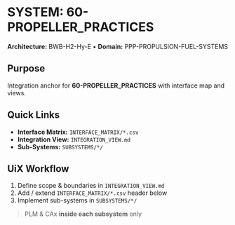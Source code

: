 # SYSTEM: 60-PROPELLER_PRACTICES

**Architecture:** BWB-H2-Hy-E • **Domain:** PPP-PROPULSION-FUEL-SYSTEMS

## Purpose

Integration anchor for **60-PROPELLER_PRACTICES** with interface map and views.

## Quick Links

- **Interface Matrix:** `INTERFACE_MATRIX/*.csv`
- **Integration View:** `INTEGRATION_VIEW.md`
- **Sub-Systems:** `SUBSYSTEMS/*/`

## UiX Workflow

1. Define scope & boundaries in `INTEGRATION_VIEW.md`
2. Add / extend `INTERFACE_MATRIX/*.csv` header below
3. Implement sub-systems in `SUBSYSTEMS/*/`

> PLM & CAx **inside each subsystem** only
